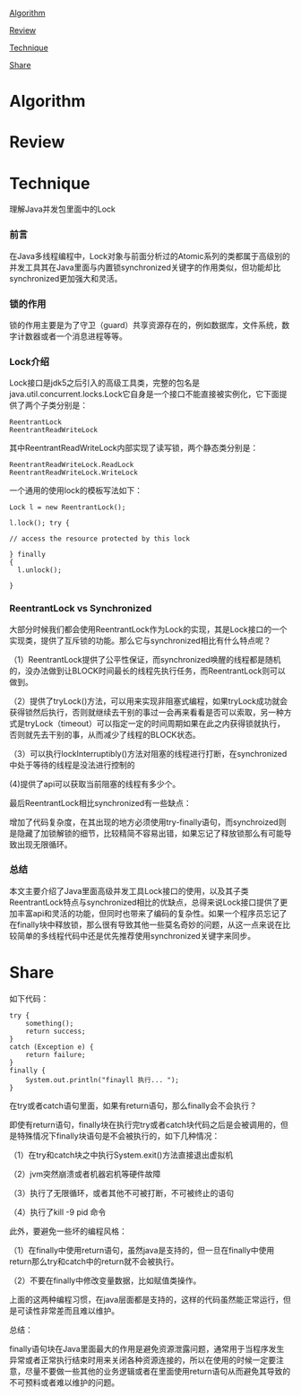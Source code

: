 
 [Algorithm](#algorithm)

 [Review](#review)

 [Technique](#technique)

 [Share](#share)


# Algorithm






# Review



# Technique

理解Java并发包里面中的Lock


### 前言
在Java多线程编程中，Lock对象与前面分析过的Atomic系列的类都属于高级别的并发工具其在Java里面与内置锁synchronized关键字的作用类似，但功能却比synchronized更加强大和灵活。

### 锁的作用

锁的作用主要是为了守卫（guard）共享资源存在的，例如数据库，文件系统，数字计数器或者一个消息进程等等。


### Lock介绍

Lock接口是jdk5之后引入的高级工具类，完整的包名是java.util.concurrent.locks.Lock它自身是一个接口不能直接被实例化，它下面提供了两个子类分别是：

```
ReentrantLock
ReentrantReadWriteLock
```
其中ReentrantReadWriteLock内部实现了读写锁，两个静态类分别是：

```
ReentrantReadWriteLock.ReadLock
ReentrantReadWriteLock.WriteLock
```

一个通用的使用lock的模板写法如下：

```
Lock l = new ReentrantLock();

l.lock(); try {

// access the resource protected by this lock

} finally
{
  l.unlock();

}

```

### ReentrantLock vs Synchronized

大部分时候我们都会使用ReentrantLock作为Lock的实现，其是Lock接口的一个实现类，提供了互斥锁的功能。那么它与synchronized相比有什么特点呢？


（1）ReentrantLock提供了公平性保证，而synchronized唤醒的线程都是随机的，没办法做到让BLOCK时间最长的线程先执行任务，而ReentrantLock则可以做到。


（2）提供了tryLock()方法，可以用来实现非阻塞式编程，如果tryLock成功就会获得锁然后执行，否则就继续去干别的事过一会再来看看是否可以索取，另一种方式是tryLock（timeout）可以指定一定的时间周期如果在此之内获得锁就执行，否则就先去干别的事，从而减少了线程的BLOCK状态。


（3）可以执行lockInterruptibly()方法对阻塞的线程进行打断，在synchronized中处于等待的线程是没法进行控制的

 (4)提供了api可以获取当前阻塞的线程有多少个。


 最后ReentrantLock相比synchronized有一些缺点：

 增加了代码复杂度，在其出现的地方必须使用try-finally语句，而synchroized则是隐藏了加锁解锁的细节，比较精简不容易出错，如果忘记了释放锁那么有可能导致出现无限循环。




 ### 总结

 本文主要介绍了Java里面高级并发工具Lock接口的使用，以及其子类ReentrantLock特点与synchronized相比的优缺点，总得来说Lock接口提供了更加丰富api和灵活的功能，但同时也带来了编码的复杂性。如果一个程序员忘记了在finally块中释放锁，那么很有导致其他一些莫名奇妙的问题，从这一点来说在比较简单的多线程代码中还是优先推荐使用synchronized关键字来同步。










# Share



如下代码：

```
try {
    something();
    return success;
}
catch (Exception e) {
    return failure;
}
finally {
    System.out.println("finayll 执行... ");
}
```


在try或者catch语句里面，如果有return语句，那么finally会不会执行？

即使有return语句，finally块在执行完try或者catch块代码之后是会被调用的，但是特殊情况下finally块语句是不会被执行的，如下几种情况：

（1）在try和catch块之中执行System.exit()方法直接退出虚拟机

（2）jvm突然崩溃或者机器宕机等硬件故障

（3）执行了无限循环，或者其他不可被打断，不可被终止的语句

（4）执行了kill -9 pid 命令


此外，要避免一些坏的编程风格：

（1）在finally中使用return语句，虽然java是支持的，但一旦在finally中使用return那么try和catch中的return就不会被执行。

（2）不要在finally中修改变量数据，比如赋值类操作。


上面的这两种编程习惯，在java层面都是支持的，这样的代码虽然能正常运行，但是可读性非常差而且难以维护。



总结：

finally语句块在Java里面最大的作用是避免资源泄露问题，通常用于当程序发生异常或者正常执行结束时用来关闭各种资源连接的，所以在使用的时候一定要注意，尽量不要做一些其他的业务逻辑或者在里面使用return语句从而避免其导致的不可预料或者难以维护的问题。
























































































